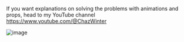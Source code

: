 If you want explanations on solving the problems with animations and props, head to my YouTube channel
https://www.youtube.com/@ChazWinter

![image](https://github.com/ChazWinterYT/LeetCode-Solutions/assets/139367543/ff260230-c596-43b9-8465-fc0fd03c745c)



